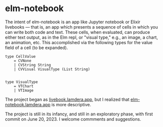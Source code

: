 # elm-notebook

The intent of elm-notebook is an app like Jupyter notebook or Elixir
livebooks — that is, an app which presents a sequence of cells in which
you can write both code and text.  These cells, when evaluated, can
produce either text output, as in the Elm repl, or "visual type,"
e.g., an image, a chart, an animation, etc. This accomplished via
the following types for the value field of a cell (to be expanded).

```
type CellValue
    = CVNone
    | CVString String
    | CVVisual VisualType (List String)


type VisualType
    = VTChart
    | VTImage
```

The project began as [livebook.lamdera.app](https://livebook.lamdera.app), but
I realized that [elm-notebook.lamdera.app](https://elm-notebook.lamdera.app)
is more descriptive.  

The project is still in its infancy, and still in an exploratory phase, 
with first commit on June 20, 2023.  I welcome
commments and suggestions.
